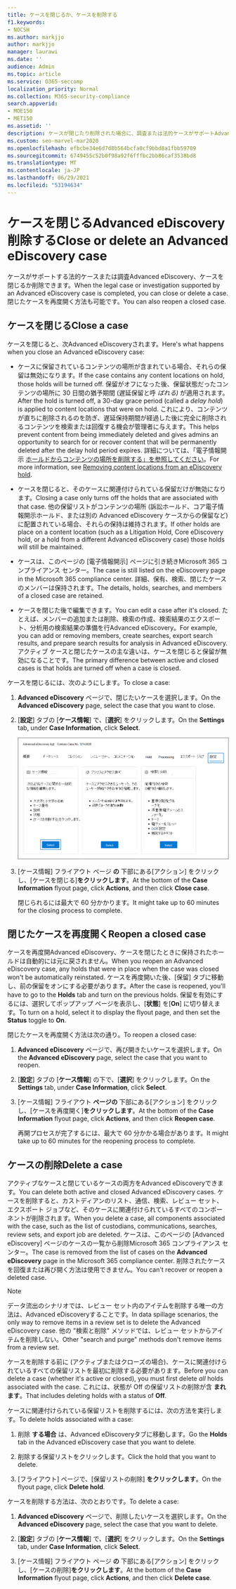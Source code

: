 ```yaml
---
title: ケースを閉じるか、ケースを削除する
f1.keywords:
- NOCSH
ms.author: markjjo
author: markjjo
manager: laurawi
ms.date: ''
audience: Admin
ms.topic: article
ms.service: O365-seccomp
localization_priority: Normal
ms.collection: M365-security-compliance
search.appverid:
- MOE150
- MET150
ms.assetid: ''
description: ケースが閉じたり削除された場合に、調査または法的ケースがサポートAdvanced eDiscoveryどうなるかを確認します。
ms.custom: seo-marvel-mar2020
ms.openlocfilehash: efbcbe34e6d7d8b564bcfa0cf9bbd8a1fbb59709
ms.sourcegitcommit: 6749455c52b0f98a92f6fffbc2bb86caf3538bd8
ms.translationtype: MT
ms.contentlocale: ja-JP
ms.lasthandoff: 06/29/2021
ms.locfileid: "53194634"
---
```

# <a name="close-or-delete-an-advanced-ediscovery-case"></a><span data-ttu-id="14b8e-103">ケースを閉じるAdvanced eDiscovery削除する</span><span class="sxs-lookup"><span data-stu-id="14b8e-103">Close or delete an Advanced eDiscovery case</span></span>

<span data-ttu-id="14b8e-104">ケースがサポートする法的ケースまたは調査Advanced eDiscovery、ケースを閉じるか削除できます。</span><span class="sxs-lookup"><span data-stu-id="14b8e-104">When the legal case or investigation supported by an Advanced eDiscovery case is completed, you can close or delete a case.</span></span> <span data-ttu-id="14b8e-105">閉じたケースを再度開く方法も可能です。</span><span class="sxs-lookup"><span data-stu-id="14b8e-105">You can also reopen a closed case.</span></span>

## <a name="close-a-case"></a><span data-ttu-id="14b8e-106">ケースを閉じる</span><span class="sxs-lookup"><span data-stu-id="14b8e-106">Close a case</span></span>

<span data-ttu-id="14b8e-107">ケースを閉じると、次Advanced eDiscoveryされます。</span><span class="sxs-lookup"><span data-stu-id="14b8e-107">Here's what happens when you close an Advanced eDiscovery case:</span></span>

- <span data-ttu-id="14b8e-108">ケースに保留されているコンテンツの場所が含まれている場合、それらの保留は無効になります。</span><span class="sxs-lookup"><span data-stu-id="14b8e-108">If the case contains any content locations on hold, those holds will be turned off.</span></span> <span data-ttu-id="14b8e-109">保留がオフになった後、保留状態だったコンテンツの場所に 30 日間の猶予期間 (遅延保留と呼 *ばれる)* が適用されます。</span><span class="sxs-lookup"><span data-stu-id="14b8e-109">After the hold is turned off, a 30-day grace period (called a *delay hold*) is applied to content locations that were on hold.</span></span> <span data-ttu-id="14b8e-110">これにより、コンテンツが直ちに削除されるのを防ぎ、遅延保持期間が経過した後に完全に削除されるコンテンツを検索または回復する機会が管理者に与えます。</span><span class="sxs-lookup"><span data-stu-id="14b8e-110">This helps prevent content from being immediately deleted and gives admins an opportunity to search for or recover content that will be permanently deleted after the delay hold period expires.</span></span> <span data-ttu-id="14b8e-111">詳細については、「電子情報開示 [ホールドからコンテンツの場所を削除する」を参照してください](create-ediscovery-holds.md#removing-content-locations-from-an-ediscovery-hold)。</span><span class="sxs-lookup"><span data-stu-id="14b8e-111">For more information, see [Removing content locations from an eDiscovery hold](create-ediscovery-holds.md#removing-content-locations-from-an-ediscovery-hold).</span></span>

- <span data-ttu-id="14b8e-112">ケースを閉じると、そのケースに関連付けられている保留だけが無効になります。</span><span class="sxs-lookup"><span data-stu-id="14b8e-112">Closing a case only turns off the holds that are associated with that case.</span></span> <span data-ttu-id="14b8e-113">他の保留リストがコンテンツの場所 (訴訟ホールド、コア電子情報開示ホールド、または別の Advanced eDiscovery ケースからの保留など) に配置されている場合、それらの保持は維持されます。</span><span class="sxs-lookup"><span data-stu-id="14b8e-113">If other holds are place on a content location (such as a Litigation Hold, Core eDiscovery hold, or a hold from a different Advanced eDiscovery case) those holds will still be maintained.</span></span>

- <span data-ttu-id="14b8e-114">ケースは、このページの [電子情報開示] ページに引き続きMicrosoft 365 コンプライアンス センター。</span><span class="sxs-lookup"><span data-stu-id="14b8e-114">The case is still listed on the eDiscovery page in the Microsoft 365 compliance center.</span></span> <span data-ttu-id="14b8e-115">詳細、保有、検索、閉じたケースのメンバーは保持されます。</span><span class="sxs-lookup"><span data-stu-id="14b8e-115">The details, holds, searches, and members of a closed case are retained.</span></span>

- <span data-ttu-id="14b8e-116">ケースを閉じた後で編集できます。</span><span class="sxs-lookup"><span data-stu-id="14b8e-116">You can edit a case after it's closed.</span></span> <span data-ttu-id="14b8e-117">たとえば、メンバーの追加または削除、検索の作成、検索結果のエクスポート、分析用の検索結果の準備を行Advanced eDiscovery。</span><span class="sxs-lookup"><span data-stu-id="14b8e-117">For example, you can add or removing members, create searches, export search results, and prepare search results for analysis in Advanced eDiscovery.</span></span> <span data-ttu-id="14b8e-118">アクティブ ケースと閉じたケースの主な違いは、ケースを閉じると保留が無効になることです。</span><span class="sxs-lookup"><span data-stu-id="14b8e-118">The primary difference between active and closed cases is that holds are turned off when a case is closed.</span></span>

<span data-ttu-id="14b8e-119">ケースを閉じるには、次のようにします。</span><span class="sxs-lookup"><span data-stu-id="14b8e-119">To close a case:</span></span>

1. <span data-ttu-id="14b8e-120">**Advanced eDiscovery** ページで、閉じたいケースを選択します。</span><span class="sxs-lookup"><span data-stu-id="14b8e-120">On the **Advanced eDiscovery** page, select the case that you want to close.</span></span>

2. <span data-ttu-id="14b8e-121">[**設定**] タブの [**ケース情報**] で、[**選択**] をクリックします。</span><span class="sxs-lookup"><span data-stu-id="14b8e-121">On the **Settings** tab, under **Case Information**, click **Select**.</span></span>

   ![ケースのケース情報のフライアウト ページにアクセスAdvanced eDiscoveryする](..\media\AeDSelectCaseInformation.png) 

3. <span data-ttu-id="14b8e-123">[ケース情報] フライアウト ページ **の** 下部にある[アクション] をクリックし、[ケースを閉じる]**をクリックします**。</span><span class="sxs-lookup"><span data-stu-id="14b8e-123">At the bottom of the **Case Information** flyout page, click **Actions**, and then click **Close case**.</span></span>

   <span data-ttu-id="14b8e-124">閉じられるには最大で 60 分かかります。</span><span class="sxs-lookup"><span data-stu-id="14b8e-124">It might take up to 60 minutes for the closing process to complete.</span></span>

## <a name="reopen-a-closed-case"></a><span data-ttu-id="14b8e-125">閉じたケースを再度開く</span><span class="sxs-lookup"><span data-stu-id="14b8e-125">Reopen a closed case</span></span>

<span data-ttu-id="14b8e-126">ケースを再度開Advanced eDiscovery、ケースを閉じたときに保持されたホールドは自動的には元に戻されません。</span><span class="sxs-lookup"><span data-stu-id="14b8e-126">When you reopen an Advanced eDiscovery case, any holds that were in place when the case was closed won't be automatically reinstated.</span></span> <span data-ttu-id="14b8e-127">ケースを再度開いた後、[保留] タブに移動し、前の保留をオンにする必要があります。</span><span class="sxs-lookup"><span data-stu-id="14b8e-127">After the case is reopened, you'll have to go to the **Holds** tab and turn on the previous holds.</span></span> <span data-ttu-id="14b8e-128">保留を有効にするには、選択してポップアップ ページを表示し、[**状態**] を[**On**] に切り替えます。</span><span class="sxs-lookup"><span data-stu-id="14b8e-128">To turn on a hold, select it to display the flyout page, and then set the **Status** toggle to **On**.</span></span>

<span data-ttu-id="14b8e-129">閉じたケースを再度開く方法は次の通り。</span><span class="sxs-lookup"><span data-stu-id="14b8e-129">To reopen a closed case:</span></span>

1. <span data-ttu-id="14b8e-130">**Advanced eDiscovery** ページで、再び開きたいケースを選択します。</span><span class="sxs-lookup"><span data-stu-id="14b8e-130">On the **Advanced eDiscovery** page, select the case that you want to reopen.</span></span>

2. <span data-ttu-id="14b8e-131">[**設定**] タブの [**ケース情報**] の下で、[**選択**] をクリックします。</span><span class="sxs-lookup"><span data-stu-id="14b8e-131">On the **Settings** tab, under **Case Information**, click **Select**.</span></span>

3. <span data-ttu-id="14b8e-132">[ケース情報] フライアウト **ページの** 下部にある[アクション] をクリックし、[ケースを再度開く]**をクリックします**。</span><span class="sxs-lookup"><span data-stu-id="14b8e-132">At the bottom of the **Case Information** flyout page, click **Actions**, and then click **Reopen case**.</span></span>

   <span data-ttu-id="14b8e-133">再開プロセスが完了するには、最大で 60 分かかる場合があります。</span><span class="sxs-lookup"><span data-stu-id="14b8e-133">It might take up to 60 minutes for the reopening process to complete.</span></span>

## <a name="delete-a-case"></a><span data-ttu-id="14b8e-134">ケースの削除</span><span class="sxs-lookup"><span data-stu-id="14b8e-134">Delete a case</span></span>

<span data-ttu-id="14b8e-135">アクティブなケースと閉じているケースの両方をAdvanced eDiscoveryできます。</span><span class="sxs-lookup"><span data-stu-id="14b8e-135">You can delete both active and closed Advanced eDiscovery cases.</span></span> <span data-ttu-id="14b8e-136">ケースを削除すると、カストディアンのリスト、通信、検索、レビュー セット、エクスポート ジョブなど、そのケースに関連付けられているすべてのコンポーネントが削除されます。</span><span class="sxs-lookup"><span data-stu-id="14b8e-136">When you delete a case, all components associated with the case, such as the list of custodians, communications, searches, review sets, and export job are deleted.</span></span> <span data-ttu-id="14b8e-137">ケースは、このページの [Advanced eDiscovery] ページのケースの一覧から削除Microsoft 365 コンプライアンス センター。</span><span class="sxs-lookup"><span data-stu-id="14b8e-137">The case is removed from the list of cases on the **Advanced eDiscovery** page in the Microsoft 365 compliance center.</span></span> <span data-ttu-id="14b8e-138">削除されたケースを回復または再び開く方法は使用できません。</span><span class="sxs-lookup"><span data-stu-id="14b8e-138">You can't recover or reopen a deleted case.</span></span>

> [!NOTE]
> <span data-ttu-id="14b8e-139">データ流出のシナリオでは、レビュー セット内のアイテムを削除する唯一の方法は、Advanced eDiscoveryすることです。</span><span class="sxs-lookup"><span data-stu-id="14b8e-139">In data spillage scenarios, the only way to remove items in a review set is to delete the Advanced eDiscovery case.</span></span> <span data-ttu-id="14b8e-140">他の "検索と削除" メソッドでは、レビュー セットからアイテムを削除しない。</span><span class="sxs-lookup"><span data-stu-id="14b8e-140">Other "search and purge" methods don't remove items from a review set.</span></span>

<span data-ttu-id="14b8e-141">ケースを削除する前に (アクティブまたはクローズの場合)、ケースに関連付けられているすべての保留リストを最初に削除する必要があります。</span><span class="sxs-lookup"><span data-stu-id="14b8e-141">Before you can delete a case (whether it's active or closed), you must first delete *all* holds associated with the case.</span></span> <span data-ttu-id="14b8e-142">これには、状態が Off の保留リストの削除が含 **まれます**。</span><span class="sxs-lookup"><span data-stu-id="14b8e-142">That includes deleting holds with a status of **Off**.</span></span>

<span data-ttu-id="14b8e-143">ケースに関連付けられている保留リストを削除するには、次の方法を実行します。</span><span class="sxs-lookup"><span data-stu-id="14b8e-143">To delete holds associated with a case:</span></span>

1. <span data-ttu-id="14b8e-144">削除 **する場合** は、Advanced eDiscoveryタブに移動します。</span><span class="sxs-lookup"><span data-stu-id="14b8e-144">Go the **Holds** tab in the Advanced eDiscovery case that you want to delete.</span></span>

2. <span data-ttu-id="14b8e-145">削除する保留リストをクリックします。</span><span class="sxs-lookup"><span data-stu-id="14b8e-145">Click the hold that you want to delete.</span></span>

3. <span data-ttu-id="14b8e-146">[フライアウト] ページで、[保留リストの削除] **をクリックします**。</span><span class="sxs-lookup"><span data-stu-id="14b8e-146">On the flyout page, click **Delete hold**.</span></span>

<span data-ttu-id="14b8e-147">ケースを削除する方法は、次のとおりです。</span><span class="sxs-lookup"><span data-stu-id="14b8e-147">To delete a case:</span></span>

1. <span data-ttu-id="14b8e-148">**Advanced eDiscovery** ページで、削除したいケースを選択します。</span><span class="sxs-lookup"><span data-stu-id="14b8e-148">On the **Advanced eDiscovery** page, select the case that you want to delete.</span></span>

2. <span data-ttu-id="14b8e-149">[**設定**] タブの [**ケース情報**] で、[**選択**] をクリックします。</span><span class="sxs-lookup"><span data-stu-id="14b8e-149">On the **Settings** tab, under **Case Information**, click **Select**.</span></span>

3. <span data-ttu-id="14b8e-150">[ケース情報] フライアウト ページ **の** 下部にある[アクション] をクリックし、[ケースの削除]**をクリックします**。</span><span class="sxs-lookup"><span data-stu-id="14b8e-150">At the bottom of the **Case Information** flyout page, click **Actions**, and then click **Delete case**.</span></span>

